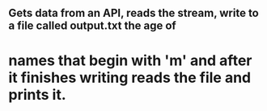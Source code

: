 ## Gets data from an API, reads the stream, write to a file called output.txt the age of 
# names that begin with 'm' and after it finishes writing reads the file and prints it.
